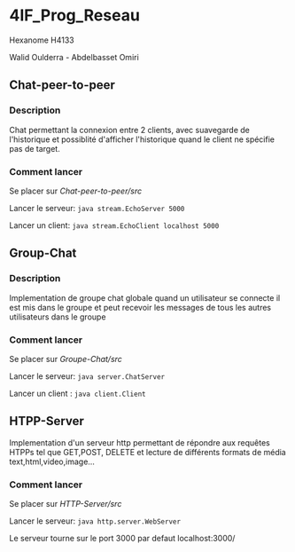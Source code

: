 # 4IF_Prog_Reseau

Hexanome H4133

Walid Oulderra - Abdelbasset Omiri

## Chat-peer-to-peer

### Description

Chat permettant la connexion entre 2 clients, avec suavegarde de l'historique et possiblité d'afficher l'historique quand le client ne spécifie pas de target.

### Comment lancer

Se placer sur _Chat-peer-to-peer/src_

Lancer le serveur: `java stream.EchoServer 5000`

Lancer un client: `java stream.EchoClient localhost 5000`

## Group-Chat

### Description

Implementation de groupe chat globale quand un utilisateur se connecte il est mis dans le groupe et peut recevoir les messages de tous les autres utilisateurs dans le groupe

### Comment lancer

Se placer sur _Groupe-Chat/src_

Lancer le serveur: `java server.ChatServer`

Lancer un client : `java client.Client`

## HTPP-Server

Implementation d'un serveur http permettant de répondre aux requêtes HTPPs tel que GET,POST, DELETE et lecture de différents formats de média text,html,video,image...

### Comment lancer

Se placer sur _HTTP-Server/src_

Lancer le serveur: `java http.server.WebServer`

Le serveur tourne sur le port 3000 par defaut localhost:3000/
